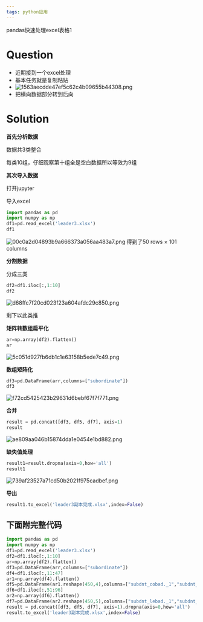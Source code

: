 ```yaml
---
tags: python应用
---
```

pandas快速处理excel表格1

# Question
- 近期接到一个excel处理
- 基本任务就是复制粘贴
- ![1563aecdde47ef5c62c4b09655b44308.png](https://innovation64.github.io/assets/image/ly/1.png)
- 把横向数据部分转到后向
# Solution
**首先分析数据**

数据共3类整合

每类10组，仔细观察第十组全是空白数据所以等效为9组

**其次导入数据**

打开jupyter

导入excel


```python
import pandas as pd
import numpy as np
df1=pd.read_excel('leader3.xlsx')
df1
```
![00c0a2d04893b9a666373a056aa483a7.png](https://innovation64.github.io/assets/image/ly/2.png)
得到了50 rows × 101 columns

**分割数据**

分成三类
```python
df2=df1.iloc[:,1:10]
df2
```
![d68ffc7f20cd023f23a604afdc29c850.png](https://innovation64.github.io/assets/image/ly/3.png)

剩下以此类推

**矩阵转数组扁平化**

```python
ar=np.array(df2).flatten()
ar
```

![5c051d927fb6db1c1e63158b5ede7c49.png](https://innovation64.github.io/assets/image/ly/4.png)

**数组矩阵化**
```python
df3=pd.DataFrame(arr,columns=["subordinate"])
df3
```
![f72cd5425423b29631d6bebf67f7f771.png](https://innovation64.github.io/assets/image/ly/5.png)

**合并**

```python
result = pd.concat([df3, df5, df7], axis=1)
result
```
![ae809aa046b15874dda1e0454e1bd882.png](https://innovation64.github.io/assets/image/ly/6.png)

**缺失值处理**
```python
result1=result.dropna(axis=0,how='all')
result1
```
![739af23527a71cd50b2021f975cadbef.png](https://innovation64.github.io/assets/image/ly/7.png)

**导出**
```python
result1.to_excel('leader3副本完成.xlsx',index=False)
```

## 下面附完整代码
```python
import pandas as pd
import numpy as np
df1=pd.read_excel('leader3.xlsx')
df2=df1.iloc[:,1:10]
ar=np.array(df2).flatten()
df3=pd.DataFrame(arr,columns=["subordinate"])
df4=df1.iloc[:,11:47]
ar1=np.array(df4).flatten()
df5=pd.DataFrame(ar1.reshape(450,4),columns=["subdnt_cobad._1","subdnt_cobad._2","subdnt_cobad._3","subdnt_cobad._4"])
df6=df1.iloc[:,51:96]
ar2=np.array(df6).flatten()
df7=pd.DataFrame(ar2.reshape(450,5),columns=["subdnt_lebad._1","subdnt_lebad._2","subdnt_lebad._3","subdnt_lebad._4","subdnt_lebad._5"])
result = pd.concat([df3, df5, df7], axis=1).dropna(axis=0,how='all')
result.to_excel('leader3副本完成.xlsx',index=False)
```